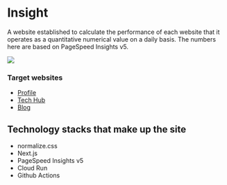 # Insight

A website established to calculate the performance of each website that it operates as a quantitative numerical value on a daily basis. The numbers here are based on PageSpeed Insights v5.

![](https://i.imgur.com/NiwKYI8.jpg)

### Target websites

- [Profile](profile.md)
- [Tech Hub](techhub.md)
- [Blog](blog.md)

## Technology stacks that make up the site

- normalize.css
- Next.js
- PageSpeed Insights v5
- Cloud Run
- Github Actions
